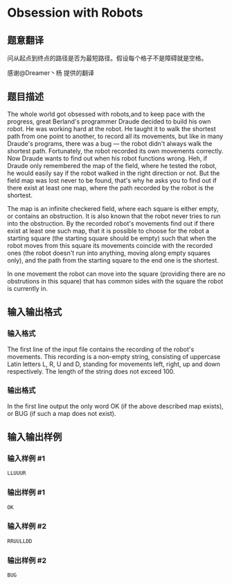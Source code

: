 # Obsession with Robots

## 题意翻译

问从起点到终点的路径是否为最短路径。假设每个格子不是障碍就是空格。

感谢@Dreamer丶杨 提供的翻译

## 题目描述

The whole world got obsessed with robots,and to keep pace with the progress, great Berland's programmer Draude decided to build his own robot. He was working hard at the robot. He taught it to walk the shortest path from one point to another, to record all its movements, but like in many Draude's programs, there was a bug — the robot didn't always walk the shortest path. Fortunately, the robot recorded its own movements correctly. Now Draude wants to find out when his robot functions wrong. Heh, if Draude only remembered the map of the field, where he tested the robot, he would easily say if the robot walked in the right direction or not. But the field map was lost never to be found, that's why he asks you to find out if there exist at least one map, where the path recorded by the robot is the shortest.

The map is an infinite checkered field, where each square is either empty, or contains an obstruction. It is also known that the robot never tries to run into the obstruction. By the recorded robot's movements find out if there exist at least one such map, that it is possible to choose for the robot a starting square (the starting square should be empty) such that when the robot moves from this square its movements coincide with the recorded ones (the robot doesn't run into anything, moving along empty squares only), and the path from the starting square to the end one is the shortest.

In one movement the robot can move into the square (providing there are no obstrutions in this square) that has common sides with the square the robot is currently in.

## 输入输出格式

### 输入格式

The first line of the input file contains the recording of the robot's movements. This recording is a non-empty string, consisting of uppercase Latin letters L, R, U and D, standing for movements left, right, up and down respectively. The length of the string does not exceed 100.

### 输出格式

In the first line output the only word OK (if the above described map exists), or BUG (if such a map does not exist).

## 输入输出样例

### 输入样例 #1

```cpp
LLUUUR

```
### 输出样例 #1

```cpp
OK

```
### 输入样例 #2

```cpp
RRUULLDD

```
### 输出样例 #2

```cpp
BUG

```
